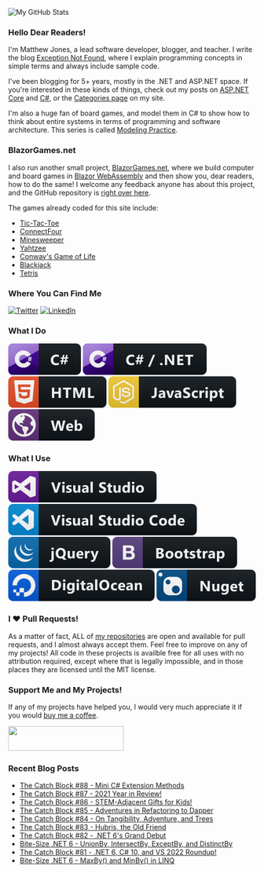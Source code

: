 ![My GitHub Stats](https://github-readme-stats.vercel.app/api?username=exceptionnotfound&count_private=true)

### Hello Dear Readers!

I'm Matthew Jones, a lead software developer, blogger, and teacher. I write the blog [Exception Not Found](https://exceptionnotfound.net/), where I explain programming concepts in simple terms and always include sample code.

I've been blogging for 5+ years, mostly in the .NET and ASP.NET space. If you're interested in these kinds of things, check out my posts on [ASP.NET Core](https://exceptionnotfound.net/tag/aspnetcore/) and [C#](https://exceptionnotfound.net/tag/csharp/), or the [Categories page](https://exceptionnotfound.net/tags/) on my site.

I'm also a huge fan of board games, and model them in C# to show how to think about entire systems in terms of programming and software architecture. This series is called [Modeling Practice](https://exceptionnotfound.net/tag/modelingpractice/).

### BlazorGames.net
I also run another small project, [BlazorGames.net](https://blazorgames.net/), where we build computer and board games in [Blazor WebAssembly](https://docs.microsoft.com/en-us/aspnet/core/blazor/?view=aspnetcore-3.1) and then show you, dear readers, how to do the same! I welcome any feedback anyone has about this project, and the GitHub repository is [right over here](https://github.com/exceptionnotfound/BlazorGames). 

The games already coded for this site include: 
* [Tic-Tac-Toe](https://blazorgames.net/tictactoe) 
* [ConnectFour](https://blazorgames.net/connectfour)
* [Minesweeper](https://blazorgames.net/minesweeper)
* [Yahtzee](https://blazorgames.net/yahtzee)
* [Conway's Game of Life](https://blazorgames.net/gameoflife)
* [Blackjack](http://blazorgames.net/blackjack)
* [Tetris](http://blazorgames.net/tetris)

### Where You Can Find Me
[![Twitter](https://raw.githubusercontent.com/MikeCodesDotNET/MikeCodesDotNET/a8abbf37441f3253f74ea255a47f289208d7568c/Resources/twitter.svg)](https://twitter.com/ExceptionNotFnd) [![LinkedIn](https://raw.githubusercontent.com/MikeCodesDotNET/MikeCodesDotNET/a8abbf37441f3253f74ea255a47f289208d7568c/Resources/linkedIn.svg)](https://www.linkedin.com/in/matthew-jones-b7879b155/)

### What I Do
![C#](https://github.com/MikeCodesDotNET/ColoredBadges/raw/master/svg/dev/languages/csharp.svg)
![C# and .NET](https://raw.githubusercontent.com/MikeCodesDotNET/ColoredBadges/master/svg/dev/languages/csharp_dotnet.svg)  ![HTML](https://raw.githubusercontent.com/MikeCodesDotNET/ColoredBadges/master/svg/dev/languages/html.svg) ![JavaScript](https://raw.githubusercontent.com/MikeCodesDotNET/ColoredBadges/master/svg/dev/languages/js.svg) ![Web Development](https://raw.githubusercontent.com/MikeCodesDotNET/ColoredBadges/master/svg/dev/misc/web.svg)
### What I Use
![Visual Studio](https://raw.githubusercontent.com/MikeCodesDotNET/ColoredBadges/master/svg/dev/tools/visualstudio.svg) ![Visual Studio Code](https://github.com/MikeCodesDotNET/ColoredBadges/raw/master/svg/dev/tools/visualstudio_code.svg) ![jQuery](https://raw.githubusercontent.com/MikeCodesDotNET/ColoredBadges/master/svg/dev/frameworks/jquery.svg) ![Bootstrap](https://github.com/MikeCodesDotNET/ColoredBadges/raw/master/svg/dev/frameworks/bootstrap.svg) ![DigitalOcean](https://raw.githubusercontent.com/MikeCodesDotNET/ColoredBadges/master/svg/dev/services/digitalocean.svg) ![NuGet](https://github.com/MikeCodesDotNET/ColoredBadges/raw/master/svg/dev/services/nuget.svg)

### I ♥ Pull Requests!
As a matter of fact, ALL of [my repositories](https://github.com/exceptionnotfound?tab=repositories) are open and available for pull requests, and I almost always accept them. Feel free to improve on any of my projects! All code in these projects is availble free for all uses with no attribution required, except where that is legally impossible, and in those places they are licensed until the MIT license.

### Support Me and My Projects!
If any of my projects have helped you, I would very much appreciate it if you would [buy me a coffee](https://www.buymeacoffee.com/exceptionnotfnd). 

<a href="https://www.buymeacoffee.com/exceptionnotfnd">
    <img width=235 height=50 src="https://img.buymeacoffee.com/button-api/?text=Buy me a coffee&emoji=☕&slug=exceptionnotfnd&button_colour=662a7a&font_colour=ffffff&font_family=Poppins&outline_colour=ffffff&coffee_colour=FFDD00">
</a>

### Recent Blog Posts
<!-- BLOGPOSTS:START -->
- [ The Catch Block #88 - Mini C# Extension Methods ](https://exceptionnotfound.net/the-catch-block-88-mini-c-extension-methods/)
- [ The Catch Block #87 - 2021 Year in Review! ](https://exceptionnotfound.net/the-catch-block-87-2021-year-in-review/)
- [ The Catch Block #86 - STEM-Adjacent Gifts for Kids! ](https://exceptionnotfound.net/the-catch-block-86-stem-adjacent-gifts-for-kids/)
- [ The Catch Block #85 - Adventures in Refactoring to Dapper ](https://exceptionnotfound.net/the-catch-block-85-adventures-in-refactoring-to-dapper/)
- [ The Catch Block #84 - On Tangibility, Adventure, and Trees ](https://exceptionnotfound.net/the-catch-block-84-on-tangibility-adventure-and-trees/)
- [ The Catch Block #83 - Hubris, the Old Friend ](https://exceptionnotfound.net/the-catch-block-83-hubris-the-old-friend/)
- [ The Catch Block #82 - .NET 6&#x27;s Grand Debut ](https://exceptionnotfound.net/the-catch-block-82-dotnet-6-grand-debut/)
- [ Bite-Size .NET 6 - UnionBy, IntersectBy, ExceptBy, and DistinctBy ](https://exceptionnotfound.net/bite-size-dotnet-6-unionby-intersectby-exceptby-and-distinctby/)
- [ The Catch Block #81 - .NET 6, C# 10, and VS 2022 Roundup! ](https://exceptionnotfound.net/the-catch-block-81-dotnet-6-csharp-10-and-vs-2022-roundup/)
- [ Bite-Size .NET 6 - MaxBy() and MinBy() in LINQ ](https://exceptionnotfound.net/bite-size-dotnet-6-maxby-and-minby-in-linq/)
<!-- BLOGPOSTS:END -->
